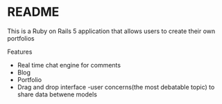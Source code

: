 # README

This is a Ruby on Rails 5 application that allows users to create their own portfolios

Features

- Real time chat engine for comments
- Blog
- Portfolio
- Drag and drop interface
-user concerns(the most debatable topic) to share data betwene models
